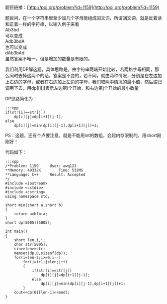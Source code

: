 <!--
.. title: POJ 1159 Palindrome C++版
.. slug: poj-1159
.. date: 2013-04-07T08:36:21+08:00
.. tags:
.. link:
.. description:
.. type: text
-->

题目链接：[http://poj.org/problem?id=1159](http://poj.org/problem?id=1159)


题目问，在一个字符串里至少加几个字母能组成回文词，所谓回文词，就是反着读和正着一样的字符串，以输入例子来看  
Ab3bd  
可以变成  
Adb3bdA  
也可以变成  
dAb3bAd  
虽然答案不唯一，但是增加的数量是有限的。  

我们利用DP解这题，具体思路是，由字符串两端开始比较，若两格字母相同，那么同时去掉这两个的话，答案是不变的，若不同，就由两种情况，分别是在左边加上右边的字母，或者在右边加上左边的字母，我们取两中情况的最小值，然后递归调用下去，用dp[i][j]表示左边第i个开始，和右边第j个开始的最小数量

DP思路简化为：

	:::cpp
	if(str[i]==str[j])
		dp[i][j]=dp[i+1][j-1];
	else
		dp[i][j]=min(dp[i][j-1],dp[i+1][j])+1;


PS：这题，还有个点要注意，就是不能用int的数组，会超内存限制的，用short刚刚好！

代码如下：

	:::cpp
	/*Problem: 1159		User: awq123
	**Memory: 49332K		Time: 532MS
	**Language: C++		Result: Accepted
	*/
	#include <iostream>
	#include <cstdio>
	#include <cstring>
	using namespace std;

	short min(short a,short b)
	{
		return a>b?b:a;
	}
	short dp[5005][5005];

	int main()
	{
		short len,i,j;
		char str[5005];
		cin>>len>>str;
		memset(dp,0,sizeof(dp));
		for(i=len-2;i>=0;i--)
			for(j=i+1;j<len;j++)
			{
				if(str[i]==str[j])
					dp[i][j]=dp[i+1][j-1];
				else
					dp[i][j]=min(dp[i][j-1],dp[i+1][j])+1;
			}
		cout<<dp[0][len-1]<<endl;
	}